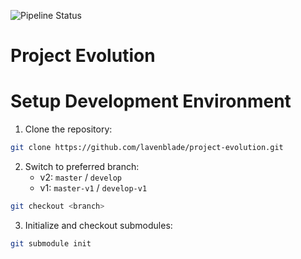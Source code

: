![Pipeline Status](https://git.douglas-parker.com/lavenblade/project-evolution/badges/master-v1/pipeline.svg)

# Project Evolution

# Setup Development Environment
1) Clone the repository:
```sh
git clone https://github.com/lavenblade/project-evolution.git
```

2) Switch to preferred branch:
   * v2: `master` / `develop`
   * v1: `master-v1` / `develop-v1`
```sh
git checkout <branch>
```

3) Initialize and checkout submodules:
```sh
git submodule init
```